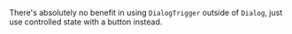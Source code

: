 There's absolutely no benefit in using `DialogTrigger` outside of `Dialog`, just use controlled state with a button instead.
